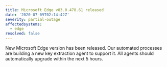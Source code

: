 ```yaml
---
title: Microsoft Edge v83.0.478.61 released
date: '2020-07-09T02:14:42Z'
severity: partial-outage
affectedsystems:
  - edge
resolved: false
---
```

New Microsoft Edge version has been released. Our automated processes are building a new key extraction agent to support it. All agents should automatically upgrade within the next 5 hours.


